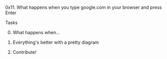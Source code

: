 0x11. What happens when you type google.com in your browser and press Enter


Tasks


0. What happens when...


1. Everything's better with a pretty diagram


2. Contribute!
